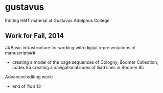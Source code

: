 gustavus
========

Editing HMT material at Gustavus Adolphus College

## Work for Fall, 2014 ##

##Basic infrastructure for working with digital representations of manuscripts##



- creating a model of the page sequences of Cologny, Bodmer Collection, codex 85
creating a navigational index of Iliad lines in Bodmer 85


Advanced editing work:

- end of *Iliad* 13

